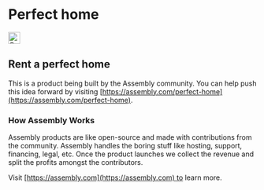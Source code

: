 # Perfect home

<a href="https://assembly.com/perfect-home/bounties"><img src="https://asm-badger.herokuapp.com/perfect-home/badges/tasks.svg" height="24px" alt="Open Tasks" /></a>

## Rent a perfect home

This is a product being built by the Assembly community. You can help push this idea forward by visiting [https://assembly.com/perfect-home](https://assembly.com/perfect-home).

### How Assembly Works

Assembly products are like open-source and made with contributions from the community. Assembly handles the boring stuff like hosting, support, financing, legal, etc. Once the product launches we collect the revenue and split the profits amongst the contributors.

Visit [https://assembly.com](https://assembly.com) to learn more.
